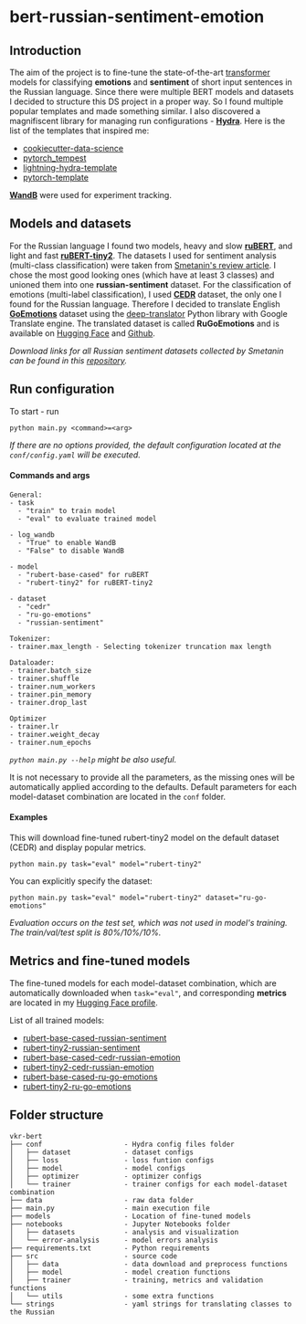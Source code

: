 # bert-russian-sentiment-emotion

## Introduction

The aim of the project is to fine-tune the state-of-the-art [transformer](https://arxiv.org/abs/1706.03762) models for classifying __emotions__ and __sentiment__ of short input sentences in the Russian language. Since there were multiple BERT models and datasets I decided to structure this DS project in a proper way. So I found multiple popular templates and made something similar. I also discovered a magnifiscent library for managing run configurations - __[Hydra](https://hydra.cc)__. Here is the list of the templates that inspired me:

- [cookiecutter-data-science](https://drivendata.github.io/cookiecutter-data-science/)
- [pytorch_tempest](https://github.com/Erlemar/pytorch_tempest/)
- [lightning-hydra-template](https://github.com/ashleve/lightning-hydra-template)
- [pytorch-template](https://github.com/victoresque/pytorch-template)

__[WandB](https://wandb.ai)__ were used for experiment tracking.

## Models and datasets

For the Russian language I found two models, heavy and slow __[ruBERT](https://huggingface.co/DeepPavlov/rubert-base-cased)__, and light and fast __[ruBERT-tiny2](https://huggingface.co/cointegrated/rubert-tiny2)__. The datasets I used for sentiment analysis (multi-class classification) were taken from [Smetanin's review article](https://github.com/sismetanin/sentiment-analysis-in-russian). I chose the most good looking ones (which have at least 3 classes) and unioned them into one __russian-sentiment__ dataset. For the classification of emotions (multi-label classification), I used __[CEDR](https://huggingface.co/datasets/cedr)__ dataset, the only one I found for the Russian language. Therefore I decided to translate English __[GoEmotions](https://huggingface.co/datasets/go_emotions)__ dataset using the [deep-translator](https://github.com/nidhaloff/deep-translator) Python library with Google Translate engine. The translated dataset is called __RuGoEmotions__ and is available on [Hugging Face](https://huggingface.co/datasets/seara/ru_go_emotions) and [Github](https://github.com/searayeah/Ru-GoEmotions). 

_Download links for all Russian sentiment datasets collected by Smetanin can be found in this [repository](https://github.com/searayeah/russian-sentiment-emotion-datasets)._

## Run configuration

To start - run

```shell
python main.py <command>=<arg>
```

_If there are no options provided, the default configuration located at the `conf/config.yaml` will be executed._

#### Commands and args
```
General:
- task
  - "train" to train model
  - "eval" to evaluate trained model

- log_wandb
  - "True" to enable WandB
  - "False" to disable WandB

- model
  - "rubert-base-cased" for ruBERT
  - "rubert-tiny2" for ruBERT-tiny2

- dataset
  - "cedr"
  - "ru-go-emotions"
  - "russian-sentiment"

Tokenizer:
- trainer.max_length - Selecting tokenizer truncation max length

Dataloader:
- trainer.batch_size
- trainer.shuffle
- trainer.num_workers
- trainer.pin_memory
- trainer.drop_last

Optimizer
- trainer.lr
- trainer.weight_decay
- trainer.num_epochs
```

_`python main.py --help` might be also useful._

It is not necessary to provide all the parameters, as the missing ones will be automatically applied according to the defaults. Default parameters for each model-dataset combination are located in the `conf` folder.

#### Examples

This will download fine-tuned rubert-tiny2 model on the default dataset (CEDR) and display popular metrics.

```shell
python main.py task="eval" model="rubert-tiny2"
```

You can explicitly specify the dataset:

```shell
python main.py task="eval" model="rubert-tiny2" dataset="ru-go-emotions"
```

_Evaluation occurs on the test set, which was not used in model's training. The train/val/test split is 80%/10%/10%._

## Metrics and fine-tuned models

The fine-tuned models for each model-dataset combination, which are automatically downloaded when `task="eval"`, and corresponding __metrics__ are located in my [Hugging Face profile](https://huggingface.co/seara).

List of all trained models:

- [rubert-base-cased-russian-sentiment](https://huggingface.co/seara/rubert-base-cased-russian-sentiment)
- [rubert-tiny2-russian-sentiment](https://huggingface.co/seara/rubert-tiny2-russian-sentiment)
- [rubert-base-cased-cedr-russian-emotion](https://huggingface.co/seara/rubert-base-cased-cedr-russian-emotion)
- [rubert-tiny2-cedr-russian-emotion](https://huggingface.co/seara/rubert-tiny2-cedr-russian-emotion)
- [rubert-base-cased-ru-go-emotions](https://huggingface.co/seara/rubert-base-cased-ru-go-emotions)
- [rubert-tiny2-ru-go-emotions](https://huggingface.co/seara/rubert-tiny2-ru-go-emotions)

## Folder structure

```
vkr-bert
├── conf                    - Hydra config files folder
│   ├── dataset             - dataset configs
│   ├── loss                - loss funtion configs
│   ├── model               - model configs
│   ├── optimizer           - optimizer configs
│   └── trainer             - trainer configs for each model-dataset combination
├── data                    - raw data folder
├── main.py                 - main execution file
├── models                  - Location of fine-tuned models
├── notebooks               - Jupyter Notebooks folder
│   ├── datasets            - analysis and visualization
│   └── error-analysis      - model errors analysis
├── requirements.txt        - Python requirements
├── src                     - source code
│   ├── data                - data download and preprocess functions
│   ├── model               - model creation functions
│   ├── trainer             - training, metrics and validation functions
│   └── utils               - some extra functions
└── strings                 - yaml strings for translating classes to the Russian
```
